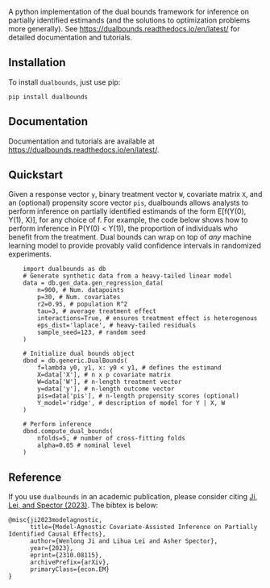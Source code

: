 A python implementation of the dual bounds framework for inference on partially identified estimands (and the solutions to optimization problems more generally). See https://dualbounds.readthedocs.io/en/latest/ for detailed documentation and tutorials.

## Installation

To install ``dualbounds``, just use pip:

``pip install dualbounds``

## Documentation

Documentation and tutorials are available at https://dualbounds.readthedocs.io/en/latest/.

## Quickstart

Given a response vector ``y``, binary treatment vector ``W``, covariate matrix ``X``, and an (optional) propensity score vector ``pis``, dualbounds allows analysts to perform inference on partially identified estimands of the form E[f(Y(0), Y(1), X)], for any choice of f. For example, the code below shows how to perform inference in P(Y(0) < Y(1)), the proportion of individuals who benefit from the treatment. Dual bounds can wrap on top of *any* machine learning model to provide provably valid confidence intervals in randomized experiments.

```
	import dualbounds as db
	# Generate synthetic data from a heavy-tailed linear model
	data = db.gen_data.gen_regression_data(
		n=900, # Num. datapoints
		p=30, # Num. covariates
		r2=0.95, # population R^2
		tau=3, # average treatment effect
		interactions=True, # ensures treatment effect is heterogenous
		eps_dist='laplace', # heavy-tailed residuals
		sample_seed=123, # random seed
	)

	# Initialize dual bounds object
	dbnd = db.generic.DualBounds(
		f=lambda y0, y1, x: y0 < y1, # defines the estimand
		X=data['X'], # n x p covariate matrix
		W=data['W'], # n-length treatment vector
		y=data['y'], # n-length outcome vector
		pis=data['pis'], # n-length propensity scores (optional)
		Y_model='ridge', # description of model for Y | X, W
	)

	# Perform inference
	dbnd.compute_dual_bounds(
		nfolds=5, # number of cross-fitting folds
		alpha=0.05 # nominal level
	)

```

## Reference

If you use ``dualbounds`` in an academic publication, please consider citing [Ji, Lei, and Spector (2023)](https://arxiv.org/abs/2310.08115). The bibtex is below:

```
@misc{ji2023modelagnostic,
      title={Model-Agnostic Covariate-Assisted Inference on Partially Identified Causal Effects}, 
      author={Wenlong Ji and Lihua Lei and Asher Spector},
      year={2023},
      eprint={2310.08115},
      archivePrefix={arXiv},
      primaryClass={econ.EM}
}
```